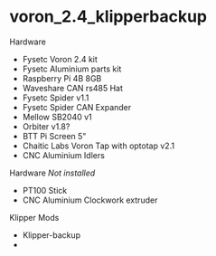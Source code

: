 # voron_2.4_klipperbackup

Hardware
- Fysetc Voron 2.4 kit
- Fysetc Aluminium parts kit
- Raspberry Pi 4B 8GB
 - Waveshare CAN rs485 Hat
- Fysetc Spider v1.1
 - Fysetc Spider CAN Expander
- Mellow SB2040 v1
- Orbiter v1.8?
- BTT Pi Screen 5"
- Chaitic Labs Voron Tap with optotap v2.1
- CNC Aluminium Idlers

Hardware *Not installed*
- PT100 Stick
- CNC Aluminium Clockwork extruder 

Klipper Mods
- Klipper-backup
- 